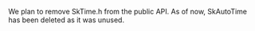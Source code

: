 We plan to remove SkTime.h from the public API. As of now, SkAutoTime has been
deleted as it was unused.